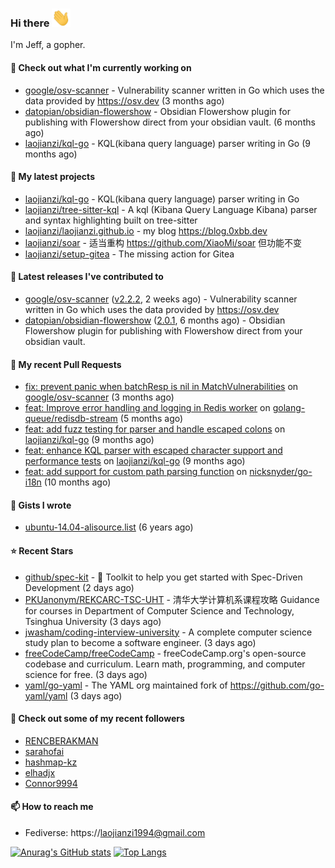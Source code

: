 ### Hi there <img src="https://raw.githubusercontent.com/laojianzi/laojianzi/main/wave.gif" width="30px">

I'm Jeff, a gopher.

#### 👷 Check out what I'm currently working on

- [google/osv-scanner](https://github.com/google/osv-scanner) - Vulnerability scanner written in Go which uses the data provided by https://osv.dev (3 months ago)
- [datopian/obsidian-flowershow](https://github.com/datopian/obsidian-flowershow) - Obsidian Flowershow plugin for publishing with Flowershow direct from your obsidian vault. (6 months ago)
- [laojianzi/kql-go](https://github.com/laojianzi/kql-go) - KQL(kibana query language) parser writing in Go (9 months ago)

#### 🌱 My latest projects

- [laojianzi/kql-go](https://github.com/laojianzi/kql-go) - KQL(kibana query language) parser writing in Go
- [laojianzi/tree-sitter-kql](https://github.com/laojianzi/tree-sitter-kql) - A kql (Kibana Query Language Kibana) parser and syntax highlighting built on tree-sitter
- [laojianzi/laojianzi.github.io](https://github.com/laojianzi/laojianzi.github.io) - my blog https://blog.0xbb.dev
- [laojianzi/soar](https://github.com/laojianzi/soar) - 适当重构 https://github.com/XiaoMi/soar 但功能不变
- [laojianzi/setup-gitea](https://github.com/laojianzi/setup-gitea) - The missing action for Gitea

#### 🔭 Latest releases I've contributed to

- [google/osv-scanner](https://github.com/google/osv-scanner) ([v2.2.2](https://github.com/google/osv-scanner/releases/tag/v2.2.2), 2 weeks ago) - Vulnerability scanner written in Go which uses the data provided by https://osv.dev
- [datopian/obsidian-flowershow](https://github.com/datopian/obsidian-flowershow) ([2.0.1](https://github.com/datopian/obsidian-flowershow/releases/tag/2.0.1), 6 months ago) - Obsidian Flowershow plugin for publishing with Flowershow direct from your obsidian vault.

#### 🔨 My recent Pull Requests

- [fix: prevent panic when batchResp is nil in MatchVulnerabilities](https://github.com/google/osv-scanner/pull/1922) on [google/osv-scanner](https://github.com/google/osv-scanner) (3 months ago)
- [feat: Improve error handling and logging in Redis worker](https://github.com/golang-queue/redisdb-stream/pull/31) on [golang-queue/redisdb-stream](https://github.com/golang-queue/redisdb-stream) (5 months ago)
- [feat: add fuzz testing for parser and handle escaped colons](https://github.com/laojianzi/kql-go/pull/10) on [laojianzi/kql-go](https://github.com/laojianzi/kql-go) (9 months ago)
- [feat: enhance KQL parser with escaped character support and performance tests](https://github.com/laojianzi/kql-go/pull/8) on [laojianzi/kql-go](https://github.com/laojianzi/kql-go) (9 months ago)
- [feat: add support for custom path parsing function](https://github.com/nicksnyder/go-i18n/pull/346) on [nicksnyder/go-i18n](https://github.com/nicksnyder/go-i18n) (10 months ago)

#### 📓 Gists I wrote

- [ubuntu-14.04-alisource.list](https://gist.github.com/07e2a6bf71a7457b6bd0526b174e744d) (6 years ago)

#### ⭐ Recent Stars

- [github/spec-kit](https://github.com/github/spec-kit) - 💫 Toolkit to help you get started with Spec-Driven Development (2 days ago)
- [PKUanonym/REKCARC-TSC-UHT](https://github.com/PKUanonym/REKCARC-TSC-UHT) - 清华大学计算机系课程攻略 Guidance for courses in Department of Computer Science and Technology, Tsinghua University (3 days ago)
- [jwasham/coding-interview-university](https://github.com/jwasham/coding-interview-university) - A complete computer science study plan to become a software engineer. (3 days ago)
- [freeCodeCamp/freeCodeCamp](https://github.com/freeCodeCamp/freeCodeCamp) - freeCodeCamp.org&#39;s open-source codebase and curriculum. Learn math, programming, and computer science for free. (3 days ago)
- [yaml/go-yaml](https://github.com/yaml/go-yaml) - The YAML org maintained fork of https://github.com/go-yaml/yaml (3 days ago)

#### 👯 Check out some of my recent followers

- [RENCBERAKMAN](https://github.com/RENCBERAKMAN)
- [sarahofai](https://github.com/sarahofai)
- [hashmap-kz](https://github.com/hashmap-kz)
- [elhadjx](https://github.com/elhadjx)
- [Connor9994](https://github.com/Connor9994)

#### 📫 How to reach me

- Fediverse: https://laojianzi1994@gmail.com


[![Anurag's GitHub stats](https://github-readme-stats.vercel.app/api?username=laojianzi&count_private=true&show_icons=true&theme=vue-dark&include_all_commits=true)](https://github.com/laojianzi/laojianzi)
[![Top Langs](https://github-readme-stats.vercel.app/api/top-langs/?username=laojianzi&theme=vue-dark)](https://github.com/laojianzi/laojianzi)
